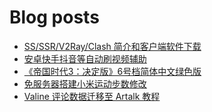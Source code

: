 # Blog posts
<!-- BLOG-POST-LIST:START -->
- [SS/SSR/V2Ray/Clash 简介和客户端软件下载](https://qzkyl.ml/posts/14232.html)
- [安卓快手抖音等自动刷视频辅助](https://qzkyl.ml/posts/49159.html)
- [《帝国时代3：决定版》6号档简体中文绿色版](https://qzkyl.ml/posts/63657.html)
- [免服务器搭建小米运动步数修改](https://qzkyl.ml/posts/62383.html)
- [Valine 评论数据迁移至 Artalk 教程](https://qzkyl.ml/posts/48922.html)
<!-- BLOG-POST-LIST:END -->
